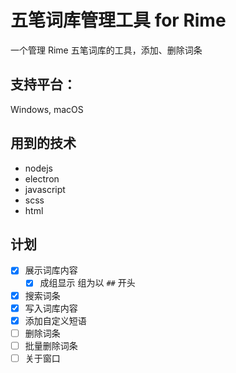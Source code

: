 # 五笔词库管理工具 for Rime
一个管理 Rime 五笔词库的工具，添加、删除词条


## 支持平台：
Windows, macOS

## 用到的技术
- nodejs
- electron
- javascript
- scss
- html

## 计划
- [x] 展示词库内容
   - [x] 成组显示 组为以 `##` 开头
- [x] 搜索词条
- [x] 写入词库内容
- [x] 添加自定义短语
- [ ] 删除词条
- [ ] 批量删除词条
- [ ] 关于窗口
